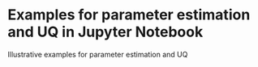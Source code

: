 # Examples for parameter estimation and UQ in Jupyter Notebook
Illustrative examples for parameter estimation and UQ
